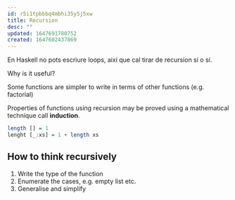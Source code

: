 ```yaml
---
id: r5i1tpbbbq4mbhi35y5j5xw
title: Recursion
desc: ""
updated: 1647691780752
created: 1647602437869
---
```


En Haskell no pots escriure loops, així que cal tirar de recursion sí o sí.

Why is it useful?

Some functions are simpler to write in terms of other functions (e.g. factorial)

Properties of functions using recursion may be proved using a mathematical technique call **induction**.

```hs
length [] = 1
lenght [_:xs] = 1 + length xs
```

## How to think recursively

1. Write the type of the function
2. Enumerate the cases, e.g. empty list etc.
3. Generalise and simplify
